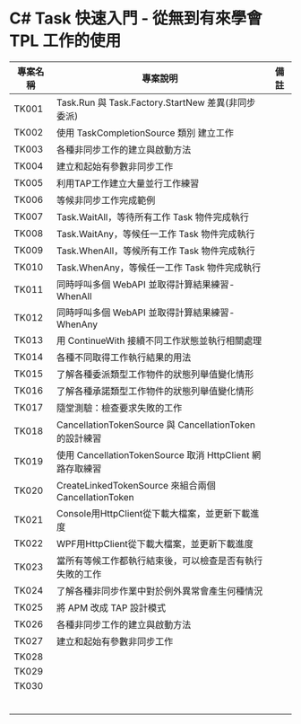 # C# Task 快速入門 - 從無到有來學會 TPL 工作的使用

|專案名稱|專案說明|備註|
|-|-|-|
|TK001|Task.Run 與 Task.Factory.StartNew 差異(非同步委派)||
|TK002|使用 TaskCompletionSource 類別 建立工作||
|TK003|各種非同步工作的建立與啟動方法||
|TK004|建立和起始有參數非同步工作||
|TK005|利用TAP工作建立大量並行工作練習||
|TK006|等候非同步工作完成範例||
|TK007|Task.WaitAll，等待所有工作 Task 物件完成執行||
|TK008|Task.WaitAny，等候任一工作 Task 物件完成執行||
|TK009|Task.WhenAll，等候所有工作 Task 物件完成執行||
|TK010|Task.WhenAny，等候任一工作 Task 物件完成執行||
|TK011|同時呼叫多個 WebAPI 並取得計算結果練習- WhenAll||
|TK012|同時呼叫多個 WebAPI 並取得計算結果練習- WhenAny||
|TK013|用 ContinueWith 接續不同工作狀態並執行相關處理||
|TK014|各種不同取得工作執行結果的用法||
|TK015|了解各種委派類型工作物件的狀態列舉值變化情形||
|TK016|了解各種承諾類型工作物件的狀態列舉值變化情形||
|TK017|隨堂測驗：檢查要求失敗的工作||
|TK018|CancellationTokenSource 與 CancellationToken 的設計練習||
|TK019|使用 CancellationTokenSource 取消 HttpClient 網路存取練習||
|TK020|CreateLinkedTokenSource 來組合兩個 CancellationToken||
|TK021|Console用HttpClient從下載大檔案，並更新下載進度||
|TK022|WPF用HttpClient從下載大檔案，並更新下載進度||
|TK023|當所有等候工作都執行結束後，可以檢查是否有執行失敗的工作||
|TK024|了解各種非同步作業中對於例外異常會產生何種情況||
|TK025|將 APM 改成 TAP 設計模式||
|TK026|各種非同步工作的建立與啟動方法||
|TK027|建立和起始有參數非同步工作||
|TK028|||
|TK029|||
|TK030|||
||||
||||
||||
||||
||||
||||


